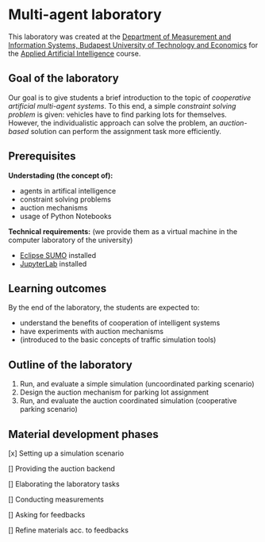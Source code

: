 # **Multi-agent laboratory**

This laboratory was created at the [Department of Measurement and Information Systems, Budapest University of Technology and Economics](mit.bme.hu) for the [Applied Artificial Intelligence](mit.bme.hu/https://www.mit.bme.hu/oktatas/targyak/vimibb01) course.

## **Goal of the laboratory**

Our goal is to give students a brief introduction to the topic of *cooperative artificial multi-agent systems*. To this end, a simple *constraint solving problem* is given: vehicles have to find parking lots for themselves. However, the individualistic approach can solve the problem, an *auction-based* solution can perform the assignment task more efficiently.

## **Prerequisites**
**Understading (the concept of):**
 - agents in artifical intelligence
 - constraint solving problems
 - auction mechanisms
 - usage of Python Notebooks

**Technical requirements:** (we provide them as a virtual machine in the computer laboratory of the university)
 - [Eclipse SUMO](https://www.eclipse.org/sumo/) installed
 - [JupyterLab](https://jupyter.org/) installed
 
## **Learning outcomes**
By the end of the laboratory, the students are expected to:
 - understand the benefits of cooperation of intelligent systems
 - have experiments with auction mechanisms
 - (introduced to the basic concepts of traffic simulation tools)

## **Outline of the laboratory**
1. Run, and evaluate a simple simulation (uncoordinated parking scenario)
2. Design the auction mechanism for parking lot assignment
3. Run, and evaluate the auction coordinated simulation (cooperative parking scenario)
 
## **Material development phases**
[x] Setting up a simulation scenario

[] Providing the auction backend

[] Elaborating the laboratory tasks

[] Conducting measurements

[] Asking for feedbacks

[] Refine materials acc. to feedbacks
